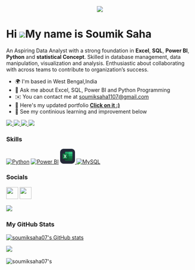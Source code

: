<div id="header" align="center">
  <img src="https://media.giphy.com/media/M9gbBd9nbDrOTu1Mqx/giphy.gif" width="100"/>
</div>

Hi ![](https://user-images.githubusercontent.com/18350557/176309783-0785949b-9127-417c-8b55-ab5a4333674e.gif)My name is Soumik Saha
===================================================================================================================================

An Aspiring Data Analyst with a strong foundation in **Excel**, **SQL**, **Power BI**, **Python** and **statistical Concept**. Skilled in database management, data manipulation, visualization and analysis. Enthusiastic about collaborating with across teams to contribute to organization’s success.

* 🌍 I'm based in West Bengal,India
* 💬 Ask me about Excel, SQL, Power BI and Python Programming
* ✉️ You can contact me at [soumiksaha1107@gmail.com](mailto:soumiksaha1107@gmail.com)
* 🔭 Here's my updated portfolio **[Click on it :)](file://C:/Users/user/Downloads/Portfolio_Website/index_soumik.html)**
* 🔎 See my continious learning and improvement below

<div>
    <a href="https://www.linkedin.com/in/soumiksaha07/" target="_blank">
        <img src="https://img.shields.io/badge/LinkedIn-0077B5?style=for-the-badge&logo=linkedin&logoColor=white" target="_blank">
    </a>
    <a href="https://github.com/soumiksaha07" target="_blank">
        <img src="https://img.shields.io/badge/GitHub-100000?style=for-the-badge&logo=github&logoColor=white" target="_blank">
    </a>
    <a href="https://leetcode.com/u/soumiksaha_23/" target="_blank">
        <img src="https://img.shields.io/badge/LeetCode-FFA116?style=for-the-badge&logo=leetcode&logoColor=white" target="_blank">
    </a>
    <a href="https://www.hackerrank.com/profile/soumik2001saha" target="_blank">
        <img src="https://img.shields.io/badge/HackerRank-2EC866?style=for-the-badge&logo=hackerrank&logoColor=white" target="_blank">
    </a>
</div>

### Skills

<p align="left">
<a href="https://www.python.org/" target="_blank" rel="noreferrer"><img src="https://raw.githubusercontent.com/danielcranney/readme-generator/main/public/icons/skills/python-colored.svg" width="36" height="36" alt="Python" /></a>
<a href="https://powerbi.microsoft.com/" target="_blank" rel="noreferrer"><img src=https://github.com/microsoft/PowerBI-Icons/blob/main/SVG/Power-BI.svg alt="Power BI" width="40" height="40"><a>
<a href="https://www.microsoft.com/en-us/microsoft-365/excel" target="_blank" rel="noreferrer"><img src="https://github.com/LelouchFR/skill-icons/blob/main/assets/excel-auto.svg" alt="Excel" width="40" height="40"/>
</a>
<a href="https://www.mysql.com/" target="_blank" rel="noreferrer"><img src="https://raw.githubusercontent.com/danielcranney/readme-generator/main/public/icons/skills/mysql-colored.svg" width="36" height="36" alt="MySQL" /></a>
</p>


### Socials

<p align="left"> <a href="https://github.com/soumiksaha07" target="_blank" rel="noreferrer"><img src="https://raw.githubusercontent.com/danielcranney/readme-generator/main/public/icons/socials/github.svg" width="32" height="32" /></a>
<a href="https://www.linkedin.com/in/soumiksaha07" target="_blank" rel="noreferrer"><img src="https://raw.githubusercontent.com/danielcranney/readme-generator/main/public/icons/socials/linkedin.svg" width="32" height="32" /></a></p>

<img src="https://user-images.githubusercontent.com/73097560/115834477-dbab4500-a447-11eb-908a-139a6edaec5c.gif">

### My GitHub Stats

<a href="https://github.com/soumiksaha07"><img src="https://github-readme-stats.vercel.app/api?username=soumiksaha07&show_icons=true&hide=&count_private=true&title_color=0891b2&text_color=ffffff&icon_color=0891b2&bg_color=1c1917&hide_border=true&show_icons=true" alt="soumiksaha07's GitHub stats" /></a>

<a href="https://github.com/soumiksaha07"><img src="https://github-readme-streak-stats.herokuapp.com/?user=soumiksaha07&stroke=ffffff&background=1c1917&ring=0891b2&fire=0891b2&currStreakNum=ffffff&currStreakLabel=0891b2&sideNums=ffffff&sideLabels=ffffff&dates=ffffff&hide_border=true" /></a>

<a><img align="left" src="https://github-readme-stats.vercel.app/api/top-langs?username=soumiksaha07&show_icons=true&locale=en&layout=compact&theme=tokyonight" alt="soumiksaha07's" /></a>
